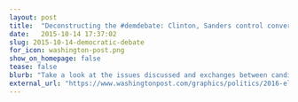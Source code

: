 ```yaml
---
layout: post
title:  "Deconstructing the #demdebate: Clinton, Sanders control conversation"
date:   2015-10-14 17:37:02
slug: 2015-10-14-democratic-debate
for_icon: washington-post.png
show_on_homepage: false
tease: false
blurb: "Take a look at the issues discussed and exchanges between candidates."
external_url: "https://www.washingtonpost.com/graphics/politics/2016-election/debates/oct-13-speakers/"
---
```


